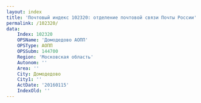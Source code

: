 ```yaml
---
layout: index
title: 'Почтовый индекс 102320: отделение почтовой связи Почты России'
permalink: /102320/
data:
    Index: 102320
    OPSName: 'Домодедово АОПП'
    OPSType: АОПП
    OPSSubm: 144700
    Region: 'Московская область'
    Autonom: ''
    Area: ''
    City: Домодедово
    City1: ''
    ActDate: '20160115'
    IndexOld: ''
---
```

